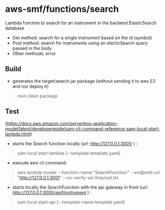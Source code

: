 # aws-smf/functions/search
Lambda function to search for an instrument in the backend ElasticSearch database
- Get method: search for a single instrument based on the id (symbol)
- Post method: search for instruments using an elacticSearch query passed in the body
- Other methods: error

## Build
* generates the target/search.jar package (without sending it to aws S3 and nor deploy it)
> mvn clean package

## Test
(https://docs.aws.amazon.com/serverless-application-model/latest/developerguide/sam-cli-command-reference-sam-local-start-lambda.html)
* starts the Search function locally (url: http://127.0.0.1:3001/ ) :
> sam local start-lambda [--template template.yaml]
* execute aws cli command:
> aws lambda invoke --function-name "SearchFunction" --endpoint-url "http://127.0.0.1:3001" --no-verify-ssl /tmp/out.txt
* starts locally the SearchFunction with the api gateway in front (url: http://127.0.0.1:3000/smf/instrument ) : 
> sam local start-api [--template-name template.yaml]
